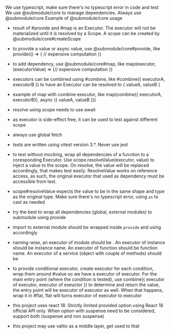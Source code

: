 We use typescript, make sure there's no typescript error in code and test
We use @submodule/core to manage dependencies. Always use @submodule/core
Example of @submodule/core usage
- result of #provide and #map is an Executor<V>. The executor will not be materialized until it is resolved by a Scope. A scope can be created by @submodule/core#createScope
- to provide a value or async value, use @submodule/core#provide, like provide(() => { // expensive computation })
- to add dependency, use @submodule/core#map, like map(executor, (executorValue) => {// expensive computation })
- executors can be combined using #combine, like #combine({ executorA, executorB }) to have an Executor can be resolved to { valueA, valueB }
- example of map with combine executor, like map(combine({ executorA, executorB}), async ({ valueA, valueB }))
- resolve using scope needs to use await
- as executor is side-effect free, it can be used to test against different scope
- always use global fetch
- tests are written using vitest version 3.*. Never use jest
- to test without mocking, wrap all dependencies of a function to a coresponding Executor. Use scope.resolveValue(executor, value) to inject a value to the scope. On resolve, the value will be replaced accordingly, that makes test easily. ResolveValue works on reference access, as such, the original executor that used as dependency must be accessible from test.
- scope#resolveValue expects the value to be in the same shape and type as the original type. Make sure there's no typescript error, using `as` to cast as needed
- try the best to wrap all dependencies (global, external modules) to submodule using provide
- import to external module should be wrapped inside `provide` and using accordingly
- naming-wise, an executor of module should be <module-short-name><Mod>. An executor of instance should be instance name. An executor of function should be function name. An executor of a service (object with couple of methods) should be <name><Service>
- to provide conditional executor, create executor for each condition, wrap them around #value so we have a executor of executor. For the main entry point (where the condition is tested), use combine({ executor of executor, executor of exeuctor }) to determine and return the value, the entry point will be executor of executor as well. When that happens, wrap it in #flat, flat will turns executor of executor to executor

- this project uses react 18. Strictly limited provided option using React 18 official API only. When option with suspense need to be considered, support  both (suspense and non suspense)
- this project may use valtio as a middle layer, get used to that